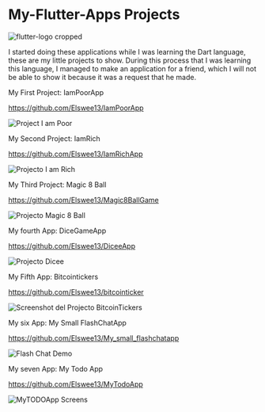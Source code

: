 # My-Flutter-Apps Projects
![flutter-logo cropped](https://user-images.githubusercontent.com/77897104/158031659-f55f8f48-4d11-433f-8948-d90a20a8acc3.png)

I started doing these applications while I was learning the Dart language, these are my little projects to show. During this process that I was learning this language,
I managed to make an application for a friend, which I will not be able to show it because it was a request that he made.


My First Project: IamPoorApp

https://github.com/Elswee13/IamPoorApp

![Project I am Poor](https://user-images.githubusercontent.com/77897104/158188466-aba463fc-d716-4340-9f77-2d68c81a171f.png)

My Second Project: IamRich

https://github.com/Elswee13/IamRichApp

![Projecto I am Rich](https://user-images.githubusercontent.com/77897104/158276048-c2fa5c26-6ef5-4965-b6f9-a7e427a2f75d.png)


My Third Project: Magic 8 Ball

https://github.com/Elswee13/Magic8BallGame

![Projecto Magic 8 Ball](https://user-images.githubusercontent.com/77897104/158276049-f13f9b6b-925d-4ba9-a8c9-13622b99ae60.png)

My fourth App: DiceGameApp

https://github.com/Elswee13/DiceeApp

![Projecto Dicee ](https://user-images.githubusercontent.com/77897104/158276046-0402d778-5f0a-4d12-81a9-1eacbae304b9.png)


My Fifth App: Bitcointickers

https://github.com/Elswee13/bitcointicker

![Screenshot del Projecto BitcoinTickers](https://user-images.githubusercontent.com/77897104/158874424-cdef8a9b-24fb-4069-ab43-ae9f2933e195.png)

My six App: My Small FlashChatApp

https://github.com/Elswee13/My_small_flashchatapp

![Flash Chat Demo](https://user-images.githubusercontent.com/77897104/165976567-88ce787d-3a91-4de1-85ca-73cfa1507b12.png)

My seven App: My Todo App

https://github.com/Elswee13/MyTodoApp

![MyTODOApp Screens](https://user-images.githubusercontent.com/77897104/167880800-f548cfe9-a543-4216-9ba8-c3b2764664db.png)
